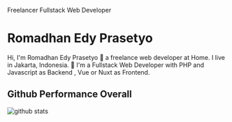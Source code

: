 Freelancer Fullstack Web Developer

# Romadhan Edy Prasetyo

Hi, I'm Romadhan Edy Prasetyo 👨 a freelance web developer at Home. I live in Jakarta, Indonesia. 🙌 I'm a Fullstack Web Developer with PHP and Javascript as Backend , Vue or Nuxt as Frontend.

## Github Performance Overall

![github stats](https://github-readme-stats.vercel.app/api?username=dyprast&show_icons=true)

<!--
## Current activity

- 💻 I'm currently developing <a href="https://gitlab.com/digitoys/backend-api-digitoys">Digitoys API</a>.
- 📖 I’m currently learning golang and nuxtjs
- 😄 I'm natively speak Indonesian and fluently speak english
- 📫 You can reach me at romadhanedy@gmail.com.
- 📝 See my <a href="https://www.linkedin.com/in/romadhan-prasetyo-a84225173/">linkedin</a> to get more info.

**dyprast/dyprast** is a ✨ _special_ ✨ repository because its `README.md` (this file) appears on your GitHub profile.

Here are some ideas to get you started:

- 🔭 I’m currently working on ...
- 🌱 I’m currently learning ...
- 👯 I’m looking to collaborate on ...
- 🤔 I’m looking for help with ...
- 💬 Ask me about ...
- 📫 How to reach me: ...
- 😄 Pronouns: ...
- ⚡ Fun fact: ...
-->
